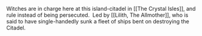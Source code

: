 Witches are in charge here at this island-citadel in [[The Crystal Isles]], and rule instead of being persecuted.  Led by [[Lilith, The Allmother]], who is said to have single-handedly sunk a fleet of ships bent on destroying the Citadel.